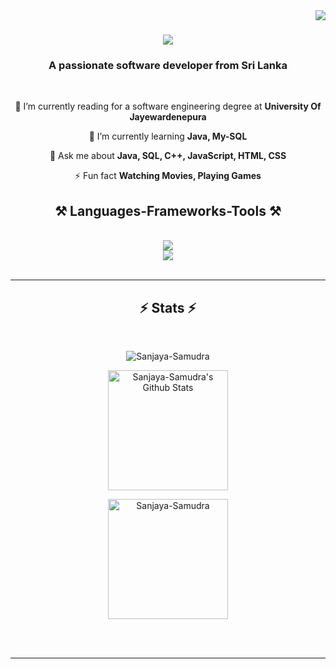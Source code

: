 <img align="right" src="https://visitor-badge.laobi.icu/badge?page_id=Sanjaya-Samudra.Sanjaya-Samudra" />

<h1 align="center">
    <img src="https://readme-typing-svg.herokuapp.com/?font=Righteous&size=35&center=true&vCenter=true&width=500&height=70&duration=4000&lines=Hi+There!+👋;+I'm+Sanjaya+Samudra!;" />
</h1>

<h3 align="center">A passionate software developer from Sri Lanka</h3>

<br/>

<div align="center">
 
 🔭 I’m currently reading for a software engineering degree at **University Of Jayewardenepura**
 
 🌱 I’m currently learning **Java, My-SQL**

💬 Ask me about **Java, SQL, C++, JavaScript, HTML, CSS**

⚡ Fun fact **Watching Movies, Playing Games**

 </div>
 
<!--<div align="center"> 
  <a href="mailto:">
    <img src="https://img.shields.io/badge/Gmail-333333?style=for-the-badge&logo=gmail&logoColor=red" />
  </a>
  <a href="" target="_blank">
    <img src="https://img.shields.io/badge/LinkedIn-0077B5?style=for-the-badge&logo=linkedin&logoColor=white" target="_blank" />
  </a>
  <a href="" target="_blank">
     <img src="https://img.shields.io/badge/Portfolio-FF5722?style=for-the-badge&logo=todoist&logoColor=white" target="_blank" /> 
  </a>
</div>

 <hr/>-->
 
<h2 align="center">⚒️ Languages-Frameworks-Tools ⚒️</h2>
<br/>
<div align="center">
    <img src="https://skillicons.dev/icons?i=bootstrap,vscode,github,idea,pycharm,spring,blender" /><br>
    <img src="https://skillicons.dev/icons?i=python,javascript,cpp,java,mysql,html,css,latex" /><br>
</div>

<br/>
<hr/>

<!--<div align="center">
  <h2>🐍 My Contributions 🐍</h2>
  <br>
  <img alt="snake eating my contributions" src="https://raw.githubusercontent.com/Sanjaya-Samudra/Sanjaya-Samudra/output/github-contribution-grid-snake.svg" />
  
  <br/><br/><br/>
</div>

<hr/>-->

<h2 align="center">⚡ Stats ⚡</h2>
<br>
<p align="center">
  <img src="https://github-readme-streak-stats.herokuapp.com/?user=Sanjaya-Samudra&theme=algolia" alt="Sanjaya-Samudra" />
</p>
<p align="center">
  <a href="https://github.com/anuraghazra/github-readme-stats">
    <img alt="Sanjaya-Samudra's Github Stats" src="https://github-readme-stats.vercel.app/api?username=Sanjaya-Samudra&show_icons=true&count_private=true&theme=algolia" height="192px"/>
  </a>
</p>
<p align="center">
  <img src="https://github-readme-stats.vercel.app/api/top-langs?username=Sanjaya-Samudra&langs_count=10&show_icons=true&locale=en&layout=compact&theme=algolia" alt="Sanjaya-Samudra" height="192px"/>
</p>
<!--<p align="center">
  <a href="https://github.com/ryo-ma/github-profile-trophy">
    <img src="https://github-profile-trophy.vercel.app/?username=Sanjaya-Samudra&layout=compact&theme=algolia" alt="Sanjaya-Samudra" />
  </a>
</p>-->

<br/><br/>

<hr/>

<br/>

<br/>
